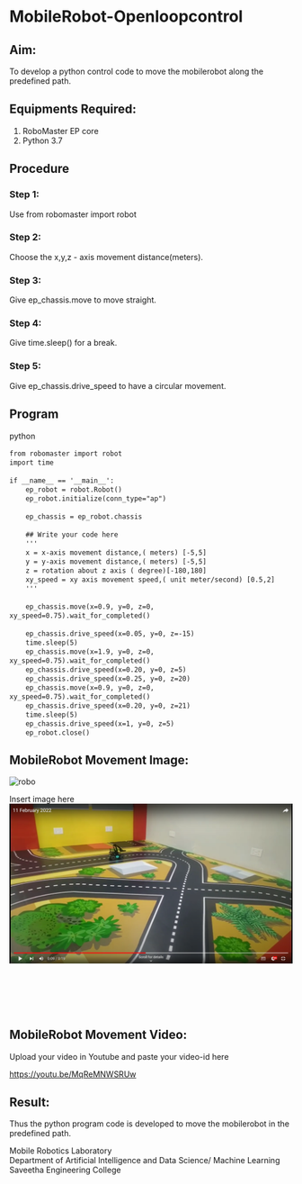 # MobileRobot-Openloopcontrol
## Aim:

To develop a python control code to move the mobilerobot along the predefined path.

## Equipments Required:
1. RoboMaster EP core
2. Python 3.7

## Procedure

### Step 1:
Use from robomaster import robot

### Step 2:
Choose the x,y,z - axis movement distance(meters).

### Step 3:
Give ep_chassis.move to move straight.

### Step 4:
Give time.sleep() for a break.

### Step 5:
Give ep_chassis.drive_speed to have a circular movement.
## Program
python
~~~
from robomaster import robot
import time

if __name__ == '__main__':
    ep_robot = robot.Robot()
    ep_robot.initialize(conn_type="ap")

    ep_chassis = ep_robot.chassis

    ## Write your code here
    '''
    x = x-axis movement distance,( meters) [-5,5]
    y = y-axis movement distance,( meters) [-5,5]
    z = rotation about z axis ( degree)[-180,180]
    xy_speed = xy axis movement speed,( unit meter/second) [0.5,2]
    '''
   
    ep_chassis.move(x=0.9, y=0, z=0, xy_speed=0.75).wait_for_completed()

    ep_chassis.drive_speed(x=0.05, y=0, z=-15)
    time.sleep(5)
    ep_chassis.move(x=1.9, y=0, z=0, xy_speed=0.75).wait_for_completed()
    ep_chassis.drive_speed(x=0.20, y=0, z=5)
    ep_chassis.drive_speed(x=0.25, y=0, z=20)
    ep_chassis.move(x=0.9, y=0, z=0, xy_speed=0.75).wait_for_completed()
    ep_chassis.drive_speed(x=0.20, y=0, z=21)
    time.sleep(5)
    ep_chassis.drive_speed(x=1, y=0, z=5)
    ep_robot.close()
~~~
## MobileRobot Movement Image:

![robo](./img/robomaster.png)

Insert image here
![output](m8.png)

<br/>
<br/>
<br/>
<br/>

## MobileRobot Movement Video:

Upload your video in Youtube and paste your video-id here

https://youtu.be/MqReMNWSRUw


## Result:
Thus the python program code is developed to move the mobilerobot in the predefined path.

Mobile Robotics Laboratory
<br>
Department of Artificial Intelligence and Data Science/ Machine Learning
<br>
Saveetha Engineering College

